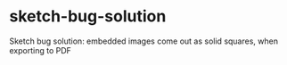 # sketch-bug-solution
Sketch bug solution: embedded images come out as solid squares, when exporting to PDF

